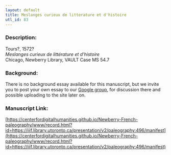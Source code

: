 ```yaml
---
layout: default
title: Meslanges curieux de litterature et d'histoire
utl_id: 83
---
```


### Description:

Tours?, 1572?<br>
_Meslanges curieux de littérature et d’histoire_<br>
Chicago, Newberry Library, VAULT Case MS 54.7

### Background:

There is no background essay available for this manuscript, but we invite you to post your own essay to our [Google group](https://paleography.library.utoronto.ca/content/group-work), for discussion there and possible uploading to the site later on.

### Manuscript Link:

[https://centerfordigitalhumanities.github.io/Newberry-French-paleography/www/record.html?id=https://iiif.library.utoronto.ca/presentation/v2/paleography:496/manifest](https://centerfordigitalhumanities.github.io/Newberry-French-paleography/www/record.html?id=https://iiif.library.utoronto.ca/presentation/v2/paleography:496/manifest)
